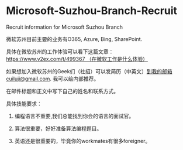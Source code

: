 # Microsoft-Suzhou-Branch-Recruit
Recruit information for Microsoft Suzhou Branch

微软苏州目前主要的业务有O365, Azure, Bing, SharePoint.

具体在微软苏州的工作体验可以看下这篇文章：https://www.v2ex.com/t/499367 （在微软工作是什么体验）

如果想加入微软苏州的Geek们（社招）可以发简历（中英文）到我的邮箱cuiluji@gmail.com. 我可以给内部推荐。

在邮件标题和正文中写下自己的姓名和联系方式。

具体技能要求：

1. 编程语言不重要,我们总能找到你会的语言的面试官。

2. 算法很重要，好好准备算法编程题目。

3. 英语还是很重要的，毕竟你的workmates有很多foreigner。

